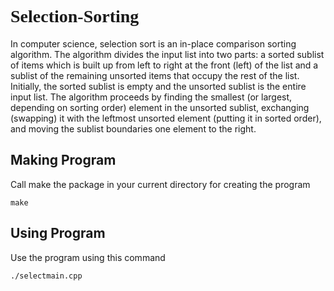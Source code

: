 <h1 style="font-family:verdana;"> Selection-Sorting </h1>
    
   In computer science, selection sort is an in-place comparison sorting algorithm.
The algorithm divides the input list into two parts: a sorted sublist of items which is built up from left to right at the front (left) of the list and a sublist of the      remaining unsorted items that occupy the rest of the list. Initially, the sorted sublist is empty and the unsorted sublist is the entire input list. The algorithm proceeds by finding the smallest (or largest, depending on sorting order) element in the unsorted sublist, exchanging (swapping) it with the leftmost unsorted element (putting it in sorted order), and moving the sublist boundaries one element to the right.

## Making Program
   Call make the package in your current directory for creating the program
```
make 

```
## Using Program
   Use the program using this command
```
./selectmain.cpp

```
